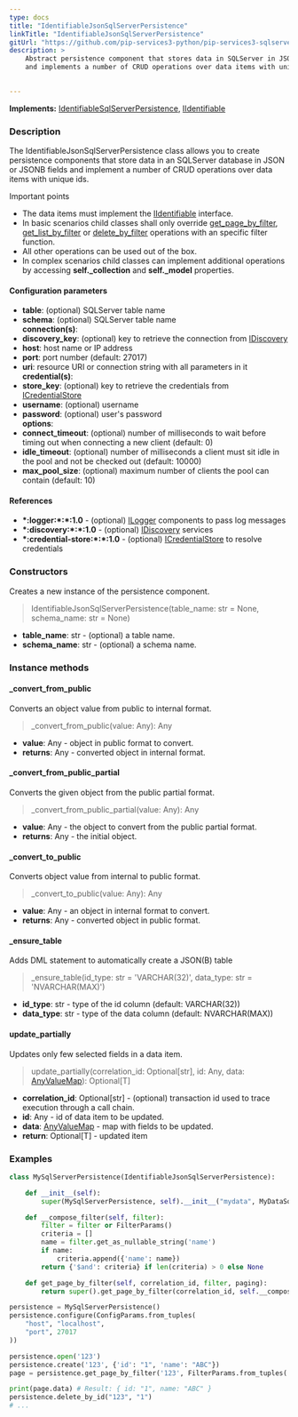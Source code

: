 ```yaml
---
type: docs
title: "IdentifiableJsonSqlServerPersistence"
linkTitle: "IdentifiableJsonSqlServerPersistence"
gitUrl: "https://github.com/pip-services3-python/pip-services3-sqlserver-python"
description: >
    Abstract persistence component that stores data in SQLServer in JSON or JSONB fields
    and implements a number of CRUD operations over data items with unique ids.

   
---
```


**Implements:** [IdentifiableSqlServerPersistence](../identifiable_sqlserver_persistence), [IIdentifiable](../../../data/data/iidentifiable)

### Description

The IdentifiableJsonSqlServerPersistence class allows you to create persistence components that store data in an SQLServer database in JSON or JSONB fields and implement a number of CRUD operations over data items with unique ids.

Important points

- The data items must implement the [IIdentifiable](../../../data/data/iidentifiable) interface.
- In basic scenarios child classes shall only override [get_page_by_filter](../sqlserver_persistence/#get_page_by_filter), [get_list_by_filter](../sqlserver_persistence/#get_list_by_filter) or [delete_by_filter](../sqlserver_persistence/#delete_by_filter) operations with an specific filter function.
- All other operations can be used out of the box. 
- In complex scenarios child classes can implement additional operations by accessing **self._collection** and **self._model** properties.


#### Configuration parameters

- **table**: (optional) SQLServer table name
- **schema**: (optional) SQLServer table name  
**connection(s)**:
- **discovery_key**: (optional) key to retrieve the connection from [IDiscovery](../../../config/connect/idiscovery)
- **host**: host name or IP address
- **port**: port number (default: 27017)
- **uri**: resource URI or connection string with all parameters in it   
**credential(s)**: 
- **store_key**: (optional) key to retrieve the credentials from [ICredentialStore](../../../config/auth/icredential_store)
- **username**: (optional) username
- **password**: (optional) user's password   
**options**:
- **connect_timeout**: (optional) number of milliseconds to wait before timing out when connecting a new client (default: 0)
- **idle_timeout**: (optional) number of milliseconds a client must sit idle in the pool and not be checked out (default: 10000)
- **max_pool_size**: (optional) maximum number of clients the pool can contain (default: 10)

#### References
- **\*:logger:\*:\*:1.0** - (optional) [ILogger](../../../observability/log/ilogger) components to pass log messages
- **\*:discovery:\*:\*:1.0** - (optional) [IDiscovery](../../../config/connect/idiscovery) services
- **\*:credential-store:\*:\*:1.0** - (optional) [ICredentialStore](../../../config/auth/icredential_store) to resolve credentials



### Constructors
Creates a new instance of the persistence component.

> IdentifiableJsonSqlServerPersistence(table_name: str = None, schema_name: str = None)

- **table_name**: str - (optional) a table name.
- **schema_name**: str - (optional) a schema name.


### Instance methods

#### _convert_from_public
Converts an object value from public to internal format.

> _convert_from_public(value: Any): Any

- **value**: Any - object in public format to convert.
- **returns**: Any - converted object in internal format.


#### _convert_from_public_partial
Converts the given object from the public partial format.

> _convert_from_public_partial(value: Any): Any

- **value**: Any - the object to convert from the public partial format.
- **returns**: Any - the initial object.


#### _convert_to_public
Converts object value from internal to public format.

> _convert_to_public(value: Any): Any

- **value**: Any - an object in internal format to convert.
- **returns**: Any - converted object in public format.


#### _ensure_table
Adds DML statement to automatically create a JSON(B) table

> _ensure_table(id_type: str = 'VARCHAR(32)', data_type: str = 'NVARCHAR(MAX)')

- **id_type**: str - type of the id column (default: VARCHAR(32))
- **data_type**: str - type of the data column (default: NVARCHAR(MAX))


#### update_partially
Updates only few selected fields in a data item.

> update_partially(correlation_id: Optional[str], id: Any, data: [AnyValueMap](../../../commons/data/any_value_map)): Optional[T]

- **correlation_id**: Optional[str] - (optional) transaction id used to trace execution through a call chain.
- **id**: Any - id of data item to be updated.
- **data**: [AnyValueMap](../../../commons/data/any_value_map) - map with fields to be updated.
- **return**: Optional[T] - updated item

### Examples

```python
class MySqlServerPersistence(IdentifiableJsonSqlServerPersistence):

    def __init__(self):
        super(MySqlServerPersistence, self).__init__("mydata", MyDataSqlServerSchema())

    def __compose_filter(self, filter):
        filter = filter or FilterParams()
        criteria = []
        name = filter.get_as_nullable_string('name')
        if name:
            criteria.append({'name': name})
        return {'$and': criteria} if len(criteria) > 0 else None

    def get_page_by_filter(self, correlation_id, filter, paging):
        return super().get_page_by_filter(correlation_id, self.__compose_filter(filter), paging, None, None)

persistence = MySqlServerPersistence()
persistence.configure(ConfigParams.from_tuples(
    "host", "localhost",
    "port", 27017
))

persistence.open('123')
persistence.create('123', {'id': "1", 'name': "ABC"})
page = persistence.get_page_by_filter('123', FilterParams.from_tuples('name', 'ABC'), None)

print(page.data) # Result: { id: "1", name: "ABC" }
persistence.delete_by_id("123", "1")
# ...

```
